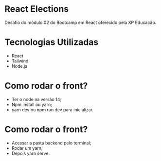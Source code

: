 # React Elections
Desafio do módulo 02 do Bootcamp em React oferecido pela XP Educação.

# Tecnologias Utilizadas

- React
- Tailwind
- Node.js

# Como rodar o front? 

- Ter o node na versão 14;
- Npm install ou yarn;
- yarn dev ou npm run dev para inicializar.

# Como rodar o front? 

- Acessar a pasta backend pelo terminal;
- Rodar um yarn;
- Depois yarn serve.
